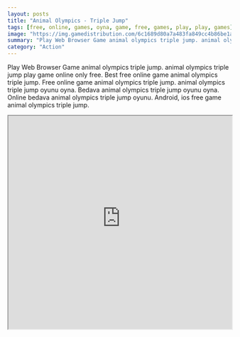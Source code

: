 ```yaml
---
layout: posts
title: "Animal Olympics - Triple Jump"
tags: [free, online, games, oyna, game, free, games, play, play, games]
image: "https://img.gamedistribution.com/6c1689d80a7a483fa849cc4b86be1a45.jpg"
summary: "Play Web Browser Game animal olympics triple jump. animal olympics triple jump play game online only free. Best free online game animal olympics triple jump. Free online game animal olympics triple jump. animal olympics triple jump oyunu oyna. Bedava animal olympics triple jump oyunu oyna. Online bedava animal olympics triple jump oyunu. Android, ios free game animal olympics triple jump."
category: "Action"
---
```


Play Web Browser Game animal olympics triple jump. animal olympics triple jump play game online only free. Best free online game animal olympics triple jump. Free online game animal olympics triple jump. animal olympics triple jump oyunu oyna. Bedava animal olympics triple jump oyunu oyna. Online bedava animal olympics triple jump oyunu. Android, ios free game animal olympics triple jump.

<iframe width="100%" height="480px;" src="https://html5.gamedistribution.com/6c1689d80a7a483fa849cc4b86be1a45/"></iframe>